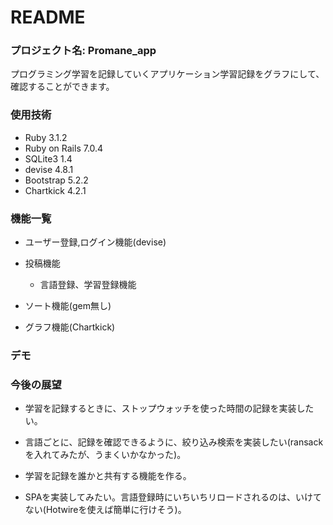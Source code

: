 # README
### プロジェクト名: Promane_app


プログラミング学習を記録していくアプリケーション学習記録をグラフにして、確認することができます。

### 使用技術
* Ruby
  3.1.2
* Ruby on Rails
  7.0.4
* SQLite3
  1.4
* devise
  4.8.1
* Bootstrap
  5.2.2
* Chartkick
  4.2.1
  
### 機能一覧
* ユーザー登録,ログイン機能(devise)

* 投稿機能

  * 言語登録、学習登録機能

* ソート機能(gem無し)

* グラフ機能(Chartkick)

### デモ


### 今後の展望

* 学習を記録するときに、ストップウォッチを使った時間の記録を実装したい。

* 言語ごとに、記録を確認できるように、絞り込み検索を実装したい(ransackを入れてみたが、うまくいかなかった)。

* 学習を記録を誰かと共有する機能を作る。

* SPAを実装してみたい。言語登録時にいちいちリロードされるのは、いけてない(Hotwireを使えば簡単に行けそう)。